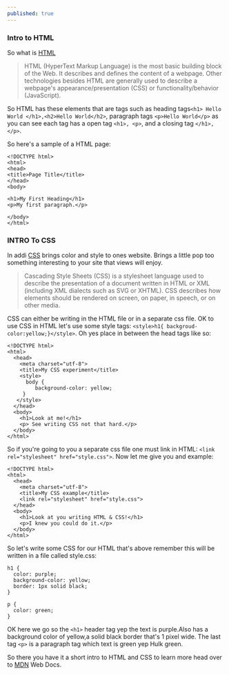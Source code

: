```yaml
---
published: true
---
```

### Intro to HTML

So what is [HTML](https://developer.mozilla.org/en-US/docs/Web/HTML)
>HTML (HyperText Markup Language) is the most basic building block of the Web. It describes and defines the content of a webpage. Other technologies besides HTML are generally used to describe a webpage's appearance/presentation (CSS) or functionality/behavior (JavaScript).

So HTML has these elements that are tags such as heading tags`<h1> Hello World </h1>,<h2>Hello World</h2>`, paragraph tags `<p>Hello World</p>` as you can see each tag has a open tag `<h1>, <p>`, and a closing tag `</h1>,</p>`. 

So here's a sample of a HTML page:
```
<!DOCTYPE html>
<html>
<head>
<title>Page Title</title>
</head>
<body>

<h1>My First Heading</h1>
<p>My first paragraph.</p>

</body>
</html>
```





### INTRO To CSS

In addi [CSS](https://developer.mozilla.org/en-US/docs/Web/CSS) brings color and style to ones website. Brings  a little pop too something interesting to your site that views will enjoy.
>Cascading Style Sheets (CSS) is a stylesheet language used to describe the presentation of a document written in HTML or XML (including XML dialects such as SVG or XHTML). CSS describes how elements should be rendered on screen, on paper, in speech, or on other media.

CSS can either be writing in the HTML file or in a separate css file. OK to use CSS in HTML let's use some style tags: `<style>h1{ backgroud-color:yellow;}</style>`. Oh yes place in between the head tags like so:
```
<!DOCTYPE html>
<html>
  <head>
    <meta charset="utf-8">
    <title>My CSS experiment</title>
    <style>
      body {
         background-color: yellow;
     }
   </style>
  </head>
  <body>
    <h1>Look at me!</h1>
    <p> See writing CSS not that hard.</p>
  </body>
</html>
```
  So if you're going to you a separate css file one must link in HTML: `<link rel="stylesheet" href="style.css">`. Now let me give you and example:

```
<!DOCTYPE html>
<html>
  <head>
    <meta charset="utf-8">
    <title>My CSS example</title>
    <link rel="stylesheet" href="style.css">
  </head>
  <body>
    <h1>Look at you writing HTML & CSS!</h1>
    <p>I knew you could do it.</p>
  </body>
</html>
```
So let's write some CSS for our HTML that's above remember this will be written in a file called style.css:

```
h1 {
  color: purple;
  background-color: yellow;
  border: 1px solid black;
}

p {
  color: green;
}
```
OK here we go so the `<h1>` header tag yep the text is purple.Also has a background color of yellow,a solid black border that's 1 pixel wide. The last tag `<p>` is a paragraph tag which text is green yep Hulk green. 

So there you have it a short intro to HTML and CSS to learn more head over to [MDN](https://developer.mozilla.org/en-US/) Web Docs.
